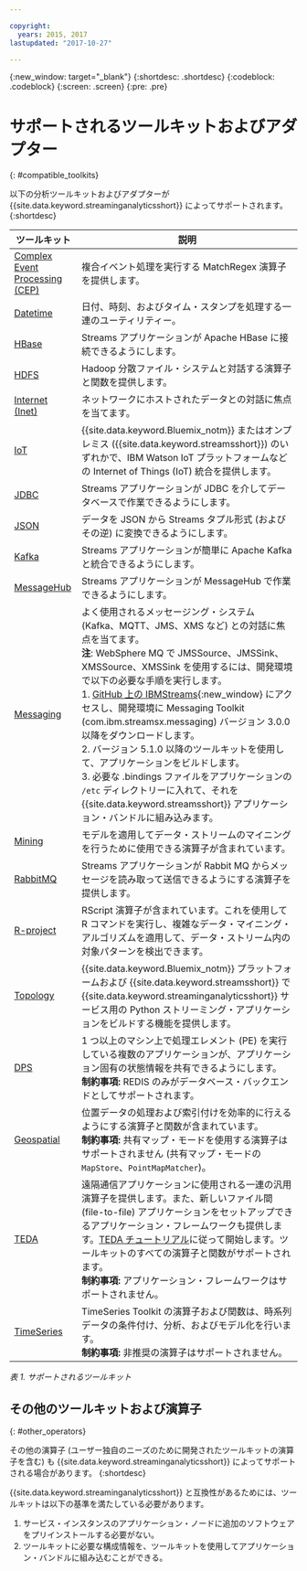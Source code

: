 ```yaml
---

copyright:
  years: 2015, 2017
lastupdated: "2017-10-27"

---
```


<!-- Attribute definitions -->
{:new_window: target="_blank"}
{:shortdesc: .shortdesc}
{:codeblock: .codeblock}
{:screen: .screen}
{:pre: .pre}

# サポートされるツールキットおよびアダプター
{: #compatible_toolkits}

以下の分析ツールキットおよびアダプターが {{site.data.keyword.streaminganalyticsshort}} によってサポートされます。
{:shortdesc}

| ツールキット                        | 説明                  |
| --------------------------------| --------------------------|
| [Complex Event Processing (CEP)](https://ibm.co/2zOwODa)    |	複合イベント処理を実行する MatchRegex 演算子を提供します。|
| [Datetime](https://ibmstreams.github.io/streamsx.datetime/)	|	日付、時刻、およびタイム・スタンプを処理する一連のユーティリティー。|
| [HBase](http://ibmstreams.github.io/streamsx.hbase/)        | Streams アプリケーションが Apache HBase に接続できるようにします。	 	   |
| [HDFS](http://ibmstreams.github.io/streamsx.hdfs/)          | Hadoop 分散ファイル・システムと対話する演算子と関数を提供します。|
| [Internet (Inet)](http://ibmstreams.github.io/streamsx.inet)|  ネットワークにホストされたデータとの対話に焦点を当てます。       |
| [IoT](http://ibmstreams.github.io/streamsx.iot/)            | {{site.data.keyword.Bluemix_notm}} またはオンプレミス ({{site.data.keyword.streamsshort}}) のいずれかで、IBM Watson IoT プラットフォームなどの Internet of Things (IoT) 統合を提供します。|
| [JDBC](http://ibmstreams.github.io/streamsx.jdbc/)          | Streams アプリケーションが JDBC を介してデータベースで作業できるようにします。 	   |
| [JSON](http://ibmstreams.github.io/streamsx.json/)          | データを JSON から Streams タプル形式 (およびその逆) に変換できるようにします。   		|
| [Kafka](https://ibmstreams.github.io/streamsx.kafka/)       | Streams アプリケーションが簡単に Apache Kafka と統合できるようにします。 	 |
| [MessageHub](https://ibmstreams.github.io/streamsx.messagehub/) | Streams アプリケーションが MessageHub で作業できるようにします。			     |
| [Messaging](https://ibmstreams.github.io/streamsx.messaging/)   |  	よく使用されるメッセージング・システム (Kafka、MQTT、JMS、XMS など) との対話に焦点を当てます。	<br>**注**: WebSphere MQ で JMSSource、JMSSink、XMSSource、XMSSink を使用するには、開発環境で以下の必要な手順を実行します。<br>1. [GitHub 上の IBMStreams](https://github.com/IBMStreams){:new_window} にアクセスし、開発環境に Messaging Toolkit (com.ibm.streamsx.messaging) バージョン 3.0.0 以降をダウンロードします。<br>2. バージョン 5.1.0 以降のツールキットを使用して、アプリケーションをビルドします。<br>3. 必要な .bindings ファイルをアプリケーションの `/etc` ディレクトリーに入れて、それを {{site.data.keyword.streamsshort}} アプリケーション・バンドルに組み込みます。  |
| [Mining](https://ibm.co/2y3i5au)              	   	            |  モデルを適用してデータ・ストリームのマイニングを行うために使用できる演算子が含まれています。     |
| [RabbitMQ](https://ibmstreams.github.io/streamsx.rabbitmq/)     |  Streams アプリケーションが Rabbit MQ からメッセージを読み取って送信できるようにする演算子を提供します。 |
| [R-project](https://ibm.co/2h7D9lu)          	   	              |   RScript 演算子が含まれています。これを使用して R コマンドを実行し、複雑なデータ・マイニング・アルゴリズムを適用して、データ・ストリーム内の対象パターンを検出できます。			     |
| [Topology](http://ibmstreams.github.io/streamsx.topology/)      |  {{site.data.keyword.Bluemix_notm}} プラットフォームおよび {{site.data.keyword.streamsshort}} で {{site.data.keyword.streaminganalyticsshort}} サービス用の Python ストリーミング・アプリケーションをビルドする機能を提供します。		     |
| [DPS](http://ibmstreams.github.io/streamsx.dps/) |	 1 つ以上のマシン上で処理エレメント (PE) を実行している複数のアプリケーションが、アプリケーション固有の状態情報を共有できるようにします。<br>**制約事項:** REDIS のみがデータベース・バックエンドとしてサポートされます。| 	 	 	
| [Geospatial](https://ibm.co/2h9x0VR) 	     |	位置データの処理および索引付けを効率的に行えるようにする演算子と関数が含まれています。<br>**制約事項:** 共有マップ・モードを使用する演算子はサポートされません (共有マップ・モードの `MapStore`、`PointMapMatcher`)。|
| [TEDA](https://ibm.co/2z9DS00)	   | 	遠隔通信アプリケーションに使用される一連の汎用演算子を提供します。また、新しいファイル間 (file-to-file) アプリケーションをセットアップできるアプリケーション・フレームワークも提供します。[TEDA チュートリアル](http://ibmstreams.github.io/streamsx.tutorial.teda/)に従って開始します。ツールキットのすべての演算子と関数がサポートされます。<br>**制約事項:** アプリケーション・フレームワークはサポートされません。|
| [TimeSeries](https://ibm.co/2zEPILZ)	 	  | TimeSeries Toolkit の演算子および関数は、時系列データの条件付け、分析、およびモデル化を行います。<br>**制約事項:** 非推奨の演算子はサポートされません。   |

*表 1. サポートされるツールキット*

## その他のツールキットおよび演算子
{: #other_operators}

その他の演算子 (ユーザー独自のニーズのために開発されたツールキットの演算子を含む) も {{site.data.keyword.streaminganalyticsshort}} によってサポートされる場合があります。
{:shortdesc}

{{site.data.keyword.streaminganalyticsshort}} と互換性があるためには、ツールキットは以下の基準を満たしている必要があります。

1. サービス・インスタンスのアプリケーション・ノードに追加のソフトウェアをプリインストールする必要がない。
2. ツールキットに必要な構成情報を、ツールキットを使用してアプリケーション・バンドルに組み込むことができる。
